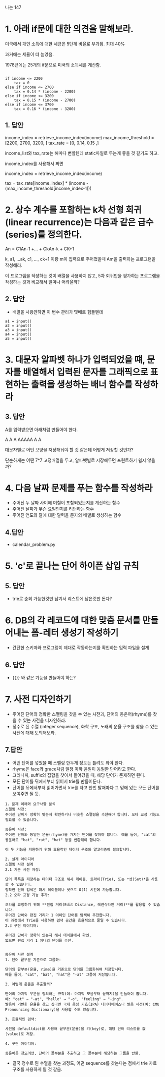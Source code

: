 나는 147


# 1. 아래 if문에 대한 의견을 말해보라. 

미국에서 개인 소득에 대한 세금은 5단계 비율로 부과됨. 최대 40%

과거에는 세율이 더 높았음. 

1978년에는 25개의 if문으로 미국의 소득세를 계산함. 

```

if income <= 2200
    tax = 0
else if income <= 2700
    tax = 0.14 * (income - 2200)
else if income <= 3200
    tax = 0.15 * (income - 2700)
else if income <= 3700
    tax = 0.16 * (income - 3200)

```

## 1. 답안

income_index = retrieve_income_index(income)
max_income_threshold = [2200, 2700, 3200, ]
tax_rate = [0, 0.14, 0.15 ,]

income_list와 tax_rate는 해마다 변할텐데 static파일로 두는게 좋을 것 같기도 하고. 

income_index를 사용해서 짜면 

income_index = retrieve_income_index(income)

tax = tax_rate[income_index] * (income - (max_income_threshold[income_index-1]))

# 2. 상수 계수를 포함하는 k차 선형 회귀(linear recurrence)는 다음과 같은 급수(series)를 정의한다. 

An = C1An-1 +... + CkAn-k + CK+1 


k, a1, ...ak, c1, ..., ck+1 이랑 m이 입력으로 주어졌을때 Am을 출력하는 프로그램을 작성해라. 

이 프로그램을 작성하는 것이 배열을 사용하지 않고, 5차 회귀만을 평가하는 프로그램을 작성하는 것과 비교해서 얼마나 어려울까? 

## 2. 답안

- 배열을 사용안하면 이 변수 관리가 몇배로 힘들텐데 

```
a1 = input()
a2 = input()
a3 = input()
a4 = input()
a5 = input()
```


# 3. 대문자 알파벳 하나가 입력되었을 떄, 문자를 배열해서 입력된 문자를 그래픽으로 표현하는 출력을 생성하는 배너 함수를 작성하라


## 3. 답안

A를 입력받으면 아래처럼 만들어야 한다.  

   A
  A A
 AAAAA
A     A

대문자별로 어떤 모양을 저장해둬야 할 것 같은데 어떻게 저장할 것인가? 

단순하게는 어떤 7*7 고정배열을 두고, 알파벳별로 저장해두면 프린트하기 쉽지 않을까? 


# 4. 다음 날짜 문제를 푸는 함수를 작성하라 

- 주어진 두 날짜 사이에 며칠이 포함되었는지를 계산하는 함수
- 주어진 날짜가 무슨 요일인지를 리턴하는 함수
- 주어진 연도와 달에 대한 달력을 문자의 배열로 생성하는 함수 


## 4.답안
- calendar_problem.py

# 5. 'c'로 끝나는 단어 하이픈 삽입 규칙


## 5. 답안
- trie로 순회 가능한것만 남겨서 리스트에 남은것만 돈다? 

# 6. DB의 각 레코드에 대한 맞춤 문서를 만들어내는 폼-레터 생성기 작성하기 

- 간단한 스키마와 프로그램이 제대로 작동하는지를 확인하는 입력 파일을 설계 

## 6. 답안 
- {{}} 와 같은 기능을 만들어야 하는? 

# 7. 사전 디자인하기

- 주어진 단어의 정확한 스펠링을 찾을 수 있는 사전과, 단어의 동운어(rhyme)를 찾을 수 있는 사전을 디자인하라. 
- 정수로 된 수열 (integer sequence), 화학 구조, 노래의 운율 구조를 찾을 수 있는 사전에 대해 토의해보라. 

## 7.답안
- 어떤 단어를 넣었을 때 스펠링 한두개 정도는 틀려도 되야 한다. 
- rhyme은 face와 grace처럼 일정 이하 음절이 동일한 단어라고 한다. 
- 그러니까, suffix의 집합을 찾아서 들어갔을 때, 해당 단어가 존재하면 된다.
- 모든 단어를 뒤에서부터 읽어서 trie를 만들어둔다.
- 단어를 뒤에서부터 읽어가면서 trie를 타고 한번 탈때마다 그 밑에 있는 모든 단어를 보여주면 될 듯. 


```
1. 문제 이해와 요구사항 분석
스펠링 사전:
주어진 단어가 정확히 맞는지 확인하거나 비슷한 스펠링을 추천해야 합니다. 오타 교정 기능도 필요할 수 있습니다.

동운어 사전:
주어진 단어와 동일한 운율(rhyme)을 가지는 단어를 찾아야 합니다. 예를 들어, "cat"의 동운어로 "bat", "rat", "hat" 등을 반환해야 합니다.

이 두 기능을 지원하기 위해 효율적인 데이터 구조와 알고리즘이 필요합니다.

2. 설계 아이디어
스펠링 사전 설계
2.1 기본 사전 저장:

단어 목록을 저장하는 데이터 구조로 해시 테이블, 트라이(Trie), 또는 *셋(Set)*을 사용할 수 있습니다.
정확한 단어 검색은 해시 테이블이나 셋으로 O(1) 시간에 가능합니다.
2.2 오타 교정 기능 추가:

오타를 교정하기 위해 **편집 거리(Edit Distance, 레벤슈타인 거리)**를 활용할 수 있습니다.
주어진 단어와 편집 거리가 1 이하인 단어를 탐색해 추천합니다.
이 과정에서 Trie를 사용하면 검색 공간을 효율적으로 줄일 수 있습니다.
2.3 구현 아이디어:

주어진 단어가 정확히 있는지 해시 테이블에서 확인.
없으면 편집 거리 1 이내의 단어를 추천.


동운어 사전 설계
1. 단어 끝부분 기준으로 그룹화:

단어의 끝부분(운율, rime)을 기준으로 단어를 그룹화하여 저장합니다.
예를 들어, "cat", "bat", "hat"은 "-at" 그룹에 저장됩니다.

2. 어떻게 운율을 추출할까?

단어의 마지막 부분을 정의하는 규칙(예: 마지막 모음부터 끝까지)을 만들어야 합니다.
예: "cat" → "-at", "hello" → "-o", "feeling" → "-ing".
발음에 기반한 운율을 찾고 싶다면 국제 음성 기호(IPA) 데이터베이스나 발음 사전(예: CMU Pronouncing Dictionary)을 사용할 수도 있습니다.

3. 효율적인 검색:

사전을 defaultdict를 사용해 끝부분(운율)을 키(key)로, 해당 단어 리스트를 값(value)로 저장.

4. 구현 아이디어:

동운어를 찾으려면, 단어의 끝부분을 추출하고 그 끝부분에 해당하는 그룹을 반환.

```

- 결국 정수로 된 수열을 찾는 과정도, 어떤 sequence를 찾는다는 점에서 trie 자료구조를 사용하게 될 것 같음. 

